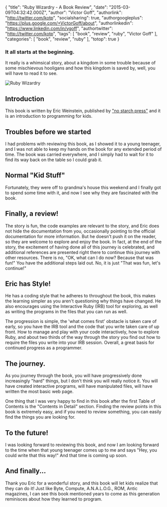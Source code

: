 {
    "title": "Ruby Wizardry - A Book Review",
    "date": "2015-03-09T04:32:42.000Z",
    "author": "Victor Goff",
    "authorlink": "http://twitter.com/kotp",
    "socialsharing": true,
    "authorgoogleplus": "https://plus.google.com/+VictorGoff/about",
    "authorlinkedin": "https://www.linkedin.com/in/vgoff",
    "authortwitter": "http://twitter.com/kotp",
    "tags": [
        "book",
        "review",
        "ruby",
        "Victor Goff"
    ],
    "categories": [
        "book",
        "review",
        "ruby"
    ],
    "totop": true
}
### It all starts at the beginning.
It really is a whimsical story, about a kingdom in some trouble because
of some mischievous hooligans and how this kingdom is saved by, well,
you will have to read it to see.  <!--more-->

![Ruby Wizardry](/blog/media/ruby_wizardry_front_cover.png "Ruby Wizardry")

## Introduction
This book is written by Eric Weinstein, published by ["no starch press"](http://www.nostarch.com/rubywizardry)
and it is an introduction to programming for kids.

## Troubles before we started
I had problems with reviewing this book, as I showed it to a young
teenager, and I was not able to keep my hands on the book for any
extended period of time.  The book was carried everywhere, and I simply
had to wait for it to find its way back on the table so I could grab it.

## Normal "Kid Stuff"
Fortunately, they were off to grandma's house this weekend and I finally
got to spend some time with it, and now I see why they are fascinated
with the book.

## Finally, a review!
The story is fun, the code examples are relevant to the story, and Eric
does not hide the documentation from you, occasionally pointing to the
official documentation for more information.  But he doesn't push it on
the reader, so they are welcome to explore and enjoy the book.  In fact,
at the end of the story, the excitement of having done all of this
journey is celebrated, and additional references are presented right
there to continue this journey with other resources.  There is no, "OK,
what can I do now?  Because that was fun!"  You have the additional
steps laid out.  No, it is just "That was fun, let's continue!"

## Eric has Style!
He has a coding style that he adheres to throughout the book, this makes
the learning simpler as you aren't questioning why things have changed.
He also encourages using the Interactive Ruby (IRB) tool for exploring,
as well as writing the programs in the files that you can run as well.

The progression is simple, the 'what comes first' obstacle is taken care
of early, so you have the IRB tool and the code that you write taken
care of up front.  How to manage and play with your code interactively,
how to explore Ruby, and about two thirds of the way through the story
you find out how to require the files you write into your IRB session.
Overall, a great basis for continued progress as a programmer.

## The journey.
As you journey through the book, you will have progressively done
increasingly "hard" things, but I don't think you will really notice it.
You will have created interactive programs, will have manipulated files,
will have written the most basic web page.

One thing that I was very happy to find in this book after the first
Table of Contents is the "Contents in Detail" section.  Finding the
review points in this book is extremely easy, and if you need to
review something, you can easily find the things you are looking for.

## To the future!
I was looking forward to reviewing this book, and now I am looking forward
to the time when that young teenager comes up to me and says "Hey, you
could write that this way!"  And that time is coming up soon.

## And finally...
Thank you Eric for a wonderful story, and this book will let kids
realize that they can do it! Just like Byte, Compute, A.N.A.L.O.G., ROM,
Antic magazines, I can see this book mentioned years to come as
this generation reminisces about how they learned to program.
